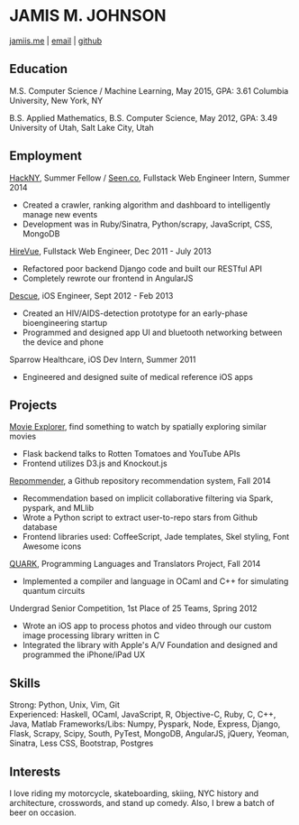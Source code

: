 # JAMIS M. JOHNSON
[jamiis.me](http://jamiis.me) | [email](mailto:jamismanwaring@gmail.com) | [github](https://github.com/jamiis)

## Education
M.S. Computer Science / Machine Learning, May 2015, GPA: 3.61
Columbia University, New York, NY  

B.S. Applied Mathematics, B.S. Computer Science, May 2012, GPA: 3.49  
University of Utah, Salt Lake City, Utah

## Employment
[HackNY](http://hackny.org/a/2014/07/hackny-2014-fellowship-demofest-and-class-announcement/), Summer Fellow / [Seen.co](http://seen.co/), Fullstack Web Engineer Intern, Summer 2014  
- Created a crawler, ranking algorithm and dashboard to intelligently manage new events
- Development was in Ruby/Sinatra, Python/scrapy, JavaScript, CSS, MongoDB

[HireVue](http://hirevue.com/), Fullstack Web Engineer, Dec 2011 - July 2013  
- Refactored poor backend Django code and built our RESTful API  
- Completely rewrote our frontend in AngularJS

[Descue](http://descue.com/), iOS Engineer, Sept 2012 - Feb 2013  
- Created an HIV/AIDS-detection prototype for an early-phase bioengineering startup  
- Programmed and designed app UI and bluetooth networking between the device and phone

Sparrow Healthcare, iOS Dev Intern, Summer 2011  
- Engineered and designed suite of medical reference iOS apps  

## Projects
[Movie Explorer](http://movieexplorer.me), find something to watch by spatially exploring similar movies
- Flask backend talks to Rotten Tomatoes and YouTube APIs
- Frontend utilizes D3.js and Knockout.js

[Repommender](https://github.com/jamiis/repommender), a Github repository recommendation system, Fall 2014
- Recommendation based on implicit collaborative filtering via Spark, pyspark, and MLlib
- Wrote a Python script to extract user-to-repo stars from Github database
- Frontend libraries used: CoffeeScript, Jade templates, Skel styling, Font Awesome icons

[QUARK](https://github.com/quarklang/QUARK), Programming Languages and Translators Project, Fall 2014
- Implemented a compiler and language in OCaml and C++ for simulating quantum circuits

Undergrad Senior Competition, 1st Place of 25 Teams, Spring 2012  
- Wrote an iOS app to process photos and video through our custom image processing library written in C  
- Integrated the library with Apple's A/V Foundation and designed and programmed the iPhone/iPad UX  

## Skills
Strong: Python, Unix, Vim, Git  
Experienced: Haskell, OCaml, JavaScript, R, Objective-C, Ruby, C, C++, Java, Matlab
Frameworks/Libs: Numpy, Pyspark, Node, Express, Django, Flask, Scrapy, Scipy, South, PyTest, MongoDB, AngularJS, jQuery, Yeoman, Sinatra, Less CSS, Bootstrap, Postgres

## Interests
I love riding my motorcycle, skateboarding, skiing, NYC history and architecture, crosswords, and stand up comedy. Also, I brew a batch of beer on occasion.  
